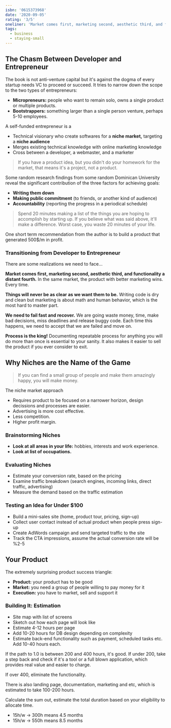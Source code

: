 ```yaml
---
isbn: '0615373968'
date: '2020-09-05'
rating: '3/5'
oneliner: 'Market comes first, marketing second, aesthetic third, and functionality a distant fourth.'
tags:
  - business
  - staying-small
---
```


## The Chasm Between Developer and Entrepreneur

The book is not anti-venture capital but it's against the dogma of every startup needs VC to proceed or succeed. It tries to narrow down the scope to the two types of entrepreneurs:

- **Micropreneurs:** people who want to remain solo, owns a single product or multiple products.
- **Bootstrappers:** something larger than a single person venture, perhaps 5-10 employees.

A self-funded entrepreneur is a

- Technical visionary who create softwares for a **niche market,** targeting a **niche audience**
- Merges existing technical knowledge with online marketing knowledge
- Cross between a developer, a webmaster, and a marketer

> If you have a product idea, but you didn't do your homework for the market, that means it's a project, not a product.

Some random research findings from some random Dominican University reveal the significant contribution of the three factors for achieving goals:

- **Writing them down**
- **Making public commitment** (to friends, or another kind of audience)
- **Accountability** (reporting the progress in a periodical schedule)

> Spend 20 minutes making a list of the things you are hoping to accomplish by starting up. If you believe what was said above, it'll make a difference. Worst case, you waste 20 minutes of your life.

One short term recommendation from the author is to build a product that generated 500\$/m in profit.

### Transitioning from Developer to Entrepreneur

There are some realizations we need to face...

**Market comes first, marketing second, aesthetic third, and functionality a distant fourth.** In the same market, the product with better marketing wins. Every time.

**Things will never be as clear as we want them to be.** Writing code is dry and clean but marketing is about math and human behavior, which is the most hard to master part.

**We need to fail fast and recover.** We are going waste money, time, make bad decisions, miss deadlines and release buggy code. Each time this happens, we need to accept that we are failed and move on.

**Process is the king!** Documenting repeatable process for anything you will do more than once is essential to your sanity. It also makes it easier to sell the product if you ever consider to exit.

## Why Niches are the Name of the Game

> If you can find a small group of people and make them amazingly happy, you will make money.

The niche market approach

- Requires product to be focused on a narrower horizon, design decissions and processes are easier.
- Advertising is more cost effective.
- Less competition.
- Higher profit margin.

### Brainstorming Niches

- **Look at all areas in your life:** hobbies, interests and work experience.
- **Look at list of occupations.**

### Evaluating Niches

- Estimate your conversion rate, based on the pricing
- Examine traffic breakdown (search engines, incoming links, direct traffic, advertising)
- Measure the demand based on the traffic estimation

### Testing an Idea for Under \$100

- Build a mini-sales site (home, product tour, pricing, sign-up)
- Collect user contact instead of actual product when people press sign-up
- Create AdWords campaign and send targeted traffic to the site
- Track the CTA impressions, assume the actual conversion rate will be %2-5

## Your Product

The extremely surprising product success triangle:

- **Product:** your product has to be good
- **Market:** you need a group of people willing to pay money for it
- **Execution:** you have to market, sell and support it

### Building It: Estimation

- Site map with list of screens
- Sketch out how each page will look like
- Estimate 4-12 hours per page
- Add 10-20 hours for DB design depending on complexity
- Estimate back-end functionality such as payment, scheduled tasks etc. Add 10-40 hours each.

If the path to 1.0 is between 200 and 400 hours, it's good. If under 200, take a step back and check if it's a tool or a full blown application, which provides real value and easier to charge.

If over 400, eliminate the functionality.

There is also landing page, documentation, marketing and etc, which is estimated to take 100-200 hours.

Calculate the sum out, estimate the total duration based on your eligibility to allocate time.

- 15h/w → 300h means 4.5 months
- 15h/w → 550h means 8.5 months
